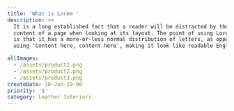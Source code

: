 ```yaml
---
title: 'What is Lorem '
description: >+
  It is a long established fact that a reader will be distracted by the readable
  content of a page when looking at its layout. The point of using Lorem Ipsum
  is that it has a more-or-less normal distribution of letters, as opposed to
  using 'Content here, content here', making it look like readable English. 

allImages:
  - /assets/product1.png
  - /assets/product2.png
  - /assets/product3.png
createDate: 18-Jan-19-00
priority: '1'
category: Leather Interiors
---
```


